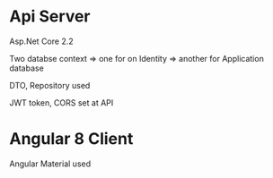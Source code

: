 # Api Server
Asp.Net Core 2.2

Two databse context
=> one for on Identity
=> another for Application database

DTO, Repository used

JWT token, CORS set at API

# Angular 8 Client
Angular Material used



